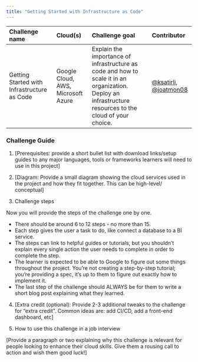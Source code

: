 ```yaml
---
title: "Getting Started with Infrastructure as Code"
---
```


| Challenge name | Cloud(s) | Challenge goal | Contributor |
| :--- | :--- | :--- | :--- |
| Getting Started with Infrastructure as Code | Google Cloud, AWS, Microsoft Azure | Explain the importance of infrastructure as code and how to scale it in an organization. Deploy an infrastructure resources to the cloud of your choice. | [@ksatirli](https://github.com/ksatirli), [@joatmon08](https://github.com/joatmon08) |

### Challenge Guide
1. [Prerequisites: provide a short bullet list with download links/setup guides to any major languages, tools or frameworks learners will need to use in this project]

1. [Diagram: Provide a small diagram showing the cloud services used in the project and how they fit together. This can be high-level/ conceptual]

1. Challenge steps

Now you will provide the steps of the challenge one by one.
* There should be around 6 to 12 steps - no more than 15.
* Each step gives the user a task to do, like connect a database to a BI service.
* The steps can link to helpful guides or tutorials, but you shouldn’t explain every single action the user needs to complete in order to complete the step.
* The learner is expected to be able to Google to figure out some things throughout the project.
You’re not creating a step-by-step tutorial; you’re providing a spec, it’s up to them to figure out exactly how to implement it.
* The last step of the challenge should ALWAYS be for them to write a short blog post explaining what they learned.

4. [Extra credit (optional): Provide 2-3 additional tweaks to the challenge for “extra credit”. Common ideas are: add CI/CD, add a front-end dashboard, etc]

5. How to use this challenge in a job interview

[Provide a paragraph or two explaining why this challenge is relevant for people looking to enhance their cloud skills. Give them a rousing call to action and wish them good luck!]